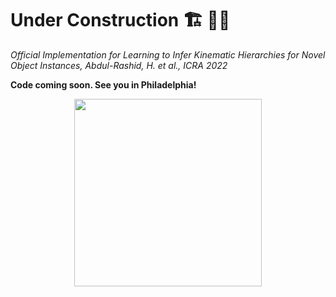 # Under Construction :building_construction: <text>&#x1F477;&#x1F3FF;</text>
_Official Implementation for Learning to Infer Kinematic Hierarchies for Novel Object Instances, Abdul-Rashid, H. et al., ICRA 2022_

**Code coming soon. See you in Philadelphia!**


  <p align="center">
  <img src=https://assets.teenvogue.com/photos/5f33db1b96a46c053ede7464/2:3/w_1676,h_2515,c_limit/shutterstock_editorial_5884676ac.jpg height=300</img>
  </p>

[fresh]: https://assets.teenvogue.com/photos/5f33db1b96a46c053ede7464/2:3/w_1676,h_2515,c_limit/shutterstock_editorial_5884676ac.jpg

